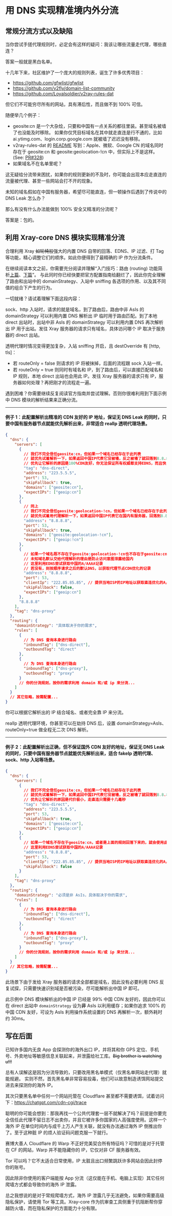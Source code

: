 # 用 DNS 实现精准境内外分流

## 常规分流方式以及缺陷

当你尝试手搓代理规则时，必定会有这样的疑问：我该让哪些流量走代理，哪些直连？

答案一般就是黑白名单。

十几年下来，社区维护了一个庞大的规则列表，诞生了许多优秀项目：

- https://github.com/gfwlist/gfwlist
- https://github.com/v2fly/domain-list-community
- https://github.com/Loyalsoldier/v2ray-rules-dat

但它们不可能穷尽所有的网站，具有滞后性，而且做不到 100% 可信。

随便举几个例子：

- geosite:cn 是一个大杂烩，只要和中国有一点关系的都往里装。甚至域名被墙了也没能及时移除。
  如果你仅凭目标域名在其中就走直连是行不通的，比如 ai.ytimg.com、login.corp.google.com 就被墙了迟迟没有移除。
- v2ray-rules-dat 的 [README](https://github.com/Loyalsoldier/v2ray-rules-dat) 写到：Apple、微软、Google CN 的域名同时存在于 geosite:cn 和 geosite:geolocation-!cn 中，但实际上不是这样。(See: [PR#328](https://github.com/Loyalsoldier/v2ray-rules-dat/pull/328))
- 如果域名不在名单里呢？

这无疑给分流带来困扰，如果你的规则更新的不及时，你可能会出现本应走直连的流量被代理、甚至一些网站会打不开的现象。

未知的域名假如在中国有服务器，希望尽可能直连，但一顿操作后遇到了传说中的 DNS Leak 怎么办？

那么有没有什么办法能做到 100% 安全又精准的分流呢？

答案是：包的。

## 利用 Xray-core DNS 模块实现精准分流

合理利用 Xray ~~如轮椅般~~强大的内置 DNS 自带的回落、EDNS、IP 过滤、打 Tag 等功能，精心调整它们的顺序。如此你便得到了最精确的 IP 作为分流条件。

在继续阅读本文之前，你需要充分阅读并理解“入门技巧：路由 (routing) 功能简析[上篇](https://xtls.github.io/document/level-1/routing-lv1-part1.html)、[下篇](https://xtls.github.io/document/level-1/routing-lv1-part2.html)”。
与此同时你已经快要把官方配置指南给翻烂了，因此你完全理解了路由和出站中的 domainStrategy、入站中 sniffing 各选项的作用、以及其不同值的组合下产生的行为。

一切就绪？请试着理解下面这段内容：

sock、http 入站时，请求的就是域名，到了路由后，路由中非 AsIs 的 domainStrategy 可以利用内置 DNS 解析出 IP 临时用于路由匹配。到了本地 direct 出站时，出站中非 AsIs 的 domainStrategy 可以利用内置 DNS 再次解析出 IP 用于出站。发往 Xray 服务器的请求只有域名，具体访问哪个 IP 取决于服务器的 direct 出站。

透明代理时情况变得更加复杂，入站 sniffing 开启，且 destOverride 有 [http, tls]：

- 若 routeOnly = false 则请求的 IP 将被抹掉，后面的流程跟 sock 入站一样。
- 若 routeOnly = true 则同时有域名和 IP，到了路由后，可以直接匹配域名和 IP 规则，本地 direct 出站也会用此 IP。发往 Xray 服务器的请求只有 IP，服务器如何处理？再把刚才的流程走一遍。

遇到困难？你需要继续反复阅读官方指南并尝试理解。否则你很难利用到下面示例中 DNS 模块的解析结果来正确分流。

---

#### 例子 1：此配置解析出精准的 CDN 友好的 IP 地址，保证无 DNS Leak 的同时，只要中国有服务器节点就能优先解析出来，非常适合 realIp 透明代理场景。

```json
{
  "dns": {
    "servers": [
      {
        // 我们不完全信任geosite:cn，但如果一个域名已经存在于此列表
        // 就优先试着解析一下，如果返回中国IP代表它没被墙，反之被墙了就回落到8.8.8.8重新解析，解决DNS污染
        // 优先让它解析的原因是100%CDN友好，你无法保证所有权威都支持EDNS，而且快
        "tag": "dns-direct",
        "address": "223.5.5.5",
        "port": 53,
        "skipFallback": true,
        "domains": ["geosite:cn"],
        "expectIPs": ["geoip:cn"]
      },
      {
        // 同上
        // 我们不完全信任geosite:geolocation-!cn，但如果一个域名已经存在于此列表
        // 就优先试着用代理解析一下，如果返回中国IP代表它在国内有服务器，回落到8.8.8.8带上clientIp重新解析，尽可能优化直连，因为不是所有权威都支持EDNS
        "address": "8.8.8.8",
        "port": 53,
        "skipFallback": true,
        "domains": ["geosite:geolocation-!cn"],
        "expectIPs": ["geoip:!cn"]
      },
      {
        // 如果一个域名既不存在于geosite:geolocation-!cn也不存在于geosite:cn，或者是上面的规则回落下来的，就会使用此服务器
        // 未知域名默认交给代理解析的理由是防止访问意图泄露给国内
        // 这里利用EDNS尝试获取中国的A/AAAA记录
        // 若没有，则按顺序请求之后的默认DNS，以获取代理节点CDN优化的记录
        "address": "8.8.8.8",
        "port": 53,
        "clientIp": "222.85.85.85", // 提供当地ISP的IP地址以获取直连优化的A/AAAA记录，比如你是河南电信，就可以使用荷兰电信DNS，不能保证100%中国CDN友好，因为不是所有权威都支持EDNS
        "skipFallback": false,
        "expectIPs": ["geoip:cn"]
      },
      "8.8.8.8"
    ],
    "tag": "dns-proxy"
  },
  "routing": {
    "domainStrategy": "具体取决于你的需求",
    "rules": [
      {
        // 为 DNS 查询本身进行路由
        "inboundTag": ["dns-direct"],
        "outboundTag": "direct"
      },
      {
        // 为 DNS 查询本身进行路由
        "inboundTag": ["dns-proxy"],
        "outboundTag": "proxy"
      }
      // 你的分流规则，按你的需求利用 domain 和/或 ip 来分流...
    ]
  }
  // 其它忽略，按需配置...
}
```

你可以根据它解析出的 IP 结合域名、或者完全靠 IP 来分流。

realIp 透明代理环境，你甚至可以在劫持 DNS 后，设置 domainStrategy=AsIs、routeOnly=true 做全程无二次 DNS 解析。

---

#### 例子 2：此配置解析出正确，但不保证国外 CDN 友好的地址，保证无 DNS Leak 的同时，只要中国有服务器节点就能优先解析出来，适合 fakeIp 透明代理、sock、http 入站等场景。

```json
{
  "dns": {
    "servers": [
      {
        // 我们不完全信任geosite:cn，但如果一个域名已经存在于此列表
        // 就优先试着解析一下，如果返回中国IP代表它没被墙，反之被墙了就回落到8.8.8.8重新解析，解决DNS污染
        // 优先让它解析的原因是代价极小，走直连只需要十几毫秒
        "tag": "dns-direct",
        "address": "223.5.5.5",
        "port": 53,
        "skipFallback": true,
        "domains": ["geosite:cn"],
        "expectIPs": ["geoip:cn"]
      },
      {
        // 如果一个域名不存在于geosite:cn，或者是上面的规则回落下来的，就会使用此服务器
        // 这里利用EDNS尝试获取中国的A/AAAA记录
        "address": "8.8.8.8",
        "port": 53,
        "clientIp": "222.85.85.85", // 提供当地ISP的IP地址以获取直连优化的A/AAAA记录，比如你是河南电信，就可以使用荷兰电信DNS，不能保证100%中国CDN友好，因为不是所有权威都支持EDNS
        "skipFallback": false
      }
    ],
    "tag": "dns-proxy"
  },
  "routing": {
    "domainStrategy": "必须是非 AsIs，具体取决于你的需求",
    "rules": [
      {
        // 为 DNS 查询本身进行路由
        "inboundTag": ["dns-direct"],
        "outboundTag": "direct"
      },
      {
        // 为 DNS 查询本身进行路由
        "inboundTag": ["dns-proxy"],
        "outboundTag": "proxy"
      }
      // 你的分流规则，按你的需求利用 domain 和/或 ip 来分流...
    ]
  }
  // 其它忽略，按需配置...
}
```

此场景下由于发给 Xray 服务器的请求全部都是域名，因此没有必要利用 DNS 反复试探，只需要快速识别域是否被污染，尽可能解析出中国 IP 即可。

此示例中 DNS 模块解析出的中国 IP 已经是 99% 中国 CDN 友好的，因此你可以在 direct 出站中 `domainStrategy` 设为**非** AsIs 以利用缓存；如果你追求 100% 的中国 CDN 友好，可设为 AsIs 利用操作系统设置的 DNS 再解析一次，额外耗时约 30ms。

## 写在后面

已知许多国内无良 App 会探测你的海外出口 IP，并将其和你 GPS 定位、手机号、外卖地址等敏感信息关联起来，并泄露给社工库。~~Big brother is watching u!!!~~

总有人误解这是因为分流导致的，只要改用黑名单模式（仅黑名单网站走代理）就能规避。
实则不然，首先黑名单非常容易投毒，他们可以故意制造诱饵网站提交进去来探测你的海外 IP。

其次只要黑名单中任何一个网站托管在 Cloudflare 甚至都不需要诱饵，试着访问下：https://chatgpt.com/cdn-cgi/trace

聪明的你可能会想到：那我再找一个公共代理套一层不就解决了吗？前提是你要完全信任此代理不留日志不出卖你，并且它被许多你国家的人高强度使用。这样一个海外 IP 在单位时间内与成千上万人产生关联，就没有办法通过海外 IP 倒推出你了。至于这种脏 IP 的烦人验证码问题克服一下就行。

赛博大善人 Cloudflare 的 Warp 不正好完美契合所有特征吗？可惜的是对于托管在 CF 的网站，Warp 并不能隐藏你的 IP，它仅对非 CF 服务器有效。

Tor 可以吗？它不太适合日常使用，IP 太脏且出口频繁跳跃许多网站会因此封停你的账号。

因此除非你使用的客户端能按 App 分流（这仅能在手机、电脑上实现）其它任何爬墙方式都会导致你的海外 IP 泄露。

总之我想说的是对于常规爬墙方式，海外 IP 泄露几乎无法避免，如果你需要高级隐私保护，请使用 Tor 等工具。Xray-core 作为抗审查工具侧重于抗阻断帮你穿越防火墙，而在隐私保护的方面能力十分有限。
